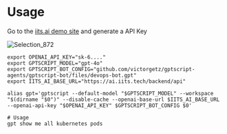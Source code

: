 # Usage
Go to the [iits.ai demo site](https://ai.iits.tech) and generate a API Key

![Selection_872](https://github.com/user-attachments/assets/174ed004-3a24-4f1d-846a-26ca251953cb)

```shell
export OPENAI_API_KEY="sk-6...."
export GPTSCRIPT_MODEL="gpt-4o"
export GPTSCRIPT_BOT_CONFIG="github.com/victorgetz/gptscript-agents/gptscript-bot/files/devops-bot.gpt"
export IITS_AI_BASE_URL="https://ai.iits.tech/backend/api"

alias gpt='gptscript --default-model "$GPTSCRIPT_MODEL" --workspace "$(dirname "$0")" --disable-cache --openai-base-url $IITS_AI_BASE_URL --openai-api-key "$OPENAI_API_KEY" $GPTSCRIPT_BOT_CONFIG $0'

# Usage
gpt show me all kubernetes pods
```
